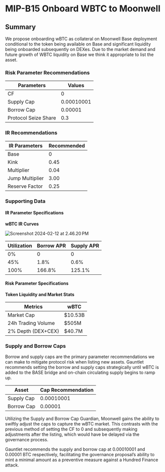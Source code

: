 # MIP-B15 Onboard WBTC to Moonwell

## Summary
We propose onboarding wBTC as collateral on Moonwell Base deployment conditional to the token being available on Base and significant liquidity being onboarded subsequently on DEXes. Due to the market demand and future growth of WBTC liquidity on Base we think it appropriate to list the asset.

### Risk Parameter Recommendations

| Parameters           | Values |
|----------------------|--------|
| CF                   | 0   |
| Supply Cap           | 0.00010001    |
| Borrow Cap           | 0.00001    |
| Protocol Seize Share | 0.3    |


### IR Recommendations

| IR Parameters    | Recommended |
|------------------|-------------|
| Base             | 0           |
| Kink             | 0.45        |
| Multiplier       | 0.04        |
| Jump Multiplier  | 3.00        |
| Reserve Factor   | 0.25        |

### Supporting Data 

#### IR Parameter Specifications 

**wBTC IR Curves**

![Screenshot 2024-02-12 at 2.46.20 PM](https://hackmd.io/_uploads/HyKiQW_j6.png)

| Utilization | Borrow APR | Supply APR| 
| ------------| ---------- | ----------|
|      0%       |     0       |      0     |
|      45%       |     1.8%       |     0.6%      |
|      100%       |      166.8%      |     125.1%      |

#### Risk Parameter Specifications

**Token Liquidity and Market Stats**

| Metrics              | wBTC    |
|----------------------|-----------|
| Market Cap                  | $10.53B   |
| 24h Trading Volume       | $505M     |
| 2% Depth (DEX+CEX)   | $40.7M     |

### Supply and Borrow Caps

Borrow and supply caps are the primary parameter recommendations we can make to mitigate protocol risk when listing new assets. Gauntlet recommends setting the borrow and supply caps strategically until wBTC is added to the BASE bridge and on-chain circulating supply begins to ramp up.

|Asset|	Cap Recommendation|
| ----| ---- |
| Supply Cap           | 0.00010001    |
| Borrow Cap           | 0.00001    |

Utilizing the Supply and Borrow Cap Guardian, Moonwell gains the ability to swiftly adjust the caps to capture the wBTC market. This contrasts with the previous method of setting the CF to 0 and subsequently making adjustments after the listing, which would have be delayed via the governance process.

Gauntlet recommends the supply and borrow cap at 0.00010001 and 0.00001 BTC respectively, facilitating the governance proposal’s ability to mint a minimal amount as a preventive measure against a Hundred Finance attack.

